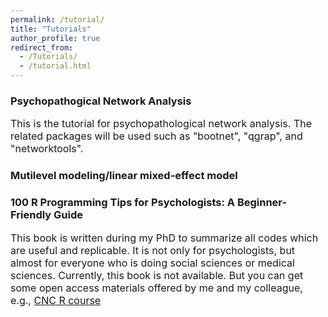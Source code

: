 ```yaml
---
permalink: /tutorial/
title: "Tutorials"
author_profile: true
redirect_from: 
  - /Tutorials/
  - /tutorial.html
---
```



### Psychopathogical Network Analysis
<font size="3">This is the tutorial for psychopathological network analysis. The related packages will be used such as "bootnet", "qgrap", and "networktools".</font>

### Mutilevel modeling/linear mixed-effect model


### 100 R Programming Tips for Psychologists: A Beginner-Friendly Guide
<font size="3">This book is written during my PhD to summarize all codes which are useful and replicable. It is not only for psychologists, but almost for everyone who is doing social sciences or medical sciences. Currently, this book is not available. But you can get some open access materials offered by me and my colleague, e.g., [CNC R course](https://github.com/lanzhou-psy/CNC-R_course/tree/main) </font>

